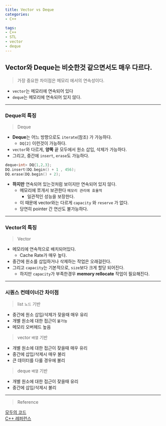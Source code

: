 ```yaml
---
title: Vector vs Deque
categories: 
- C++

tags:
- C++
- STL
- vector
- deque
---
```


## Vector와 Deque는 비슷한것 같으면서도 매우 다르다.
> 가장 중요한 차이점은 메모리 에서의 연속성이다.

* `vector`는 메모리에 연속되어 있다
* `deque`는 메모리에 연속되어 있지 않다.

---

### Deque의 특징

> Deque

* **Deque**는 어느 방향으로도 `iterate`(참조) 가 가능하다.
    * `DQ[2]` 이런것이 가능하다.
* `vector`와 다르게, **양쪽** 끝 모두에서 원소 삽입, 삭제가 가능하다.
* 그리고, 중간에 `insert`, `erase`도 가능하다.

```c++
deque<int> DQ{1,2,3};
DQ.insert(DQ.begin() + 1 , 456);
DQ.erase(DQ.begin() + 2);
```

* **하지만** 연속되어 있는것처럼 보이지만 연속되어 있지 않다.
    * 메모리에 쪼개서 보관한다 `메모리 관리에 효율적`
        * 일관적인 성능을 보장한다.
    * 이 때문에 vector와는 다르게 `capacity` 와 `reserve` 가 없다.
    * 당연히 pointer 간 연산도 불가능하다.

---

### Vector의 특징

> Vector

* 메모리에 연속적으로 배치되어있다.
    * Cache Rate가 매우 높다.
* 중간에 원소를 삽입하거나 삭제하는 작업은 오래걸린다.
* 그리고 `capacity`는 기본적으로, `size`보다 크게 할당 되어진다.
    * 하지만 `capacity`가 부족한경우 **memory rellocate** 작업이 필요해진다.


---

### 시퀀스 컨테이너간 차이점

> list `노드` 기반

* 중간에 원소 삽입/삭제가 잦을때 매우 유리
* 개별 원소에 대한 접근이 `불가능`
* 메모리 오버헤드 높음

> vector `배열` 기반

* 개별 원소에 대한 접근이 잦을때 매우 유리
* 중간에 삽입/삭제시 매우 불리
* 큰 데이터를 다룰 경우에 불리

> deque `배열` 기반

* 개별 원소에 대한 접근이 잦을때 유리
* 중간에 삽입/삭제시 불리

---
> Reference

[모두의 코드](https://modoocode.com/176)  
[C++ 레퍼런스](http://www.cplusplus.com/reference/deque/deque/)